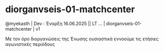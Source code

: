 # diorganvseis-01-matchcenter

@myekasth | Dev : Έναρξη 16.06.2025 || LT ... | diorganvseis-01-matchcenter | v1

Με τον όρο διοργανώσεις της Ένωσης ουσιαστικά εννοούμε τις ετήσιες αγωνιστικές περιόδους
